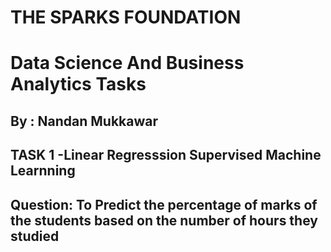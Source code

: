 # THE SPARKS FOUNDATION
# Data Science And Business Analytics Tasks
## By : Nandan Mukkawar
## TASK 1 -Linear Regresssion Supervised Machine Learnning 
## Question: To Predict the percentage of marks of the students based on the number of hours they studied
